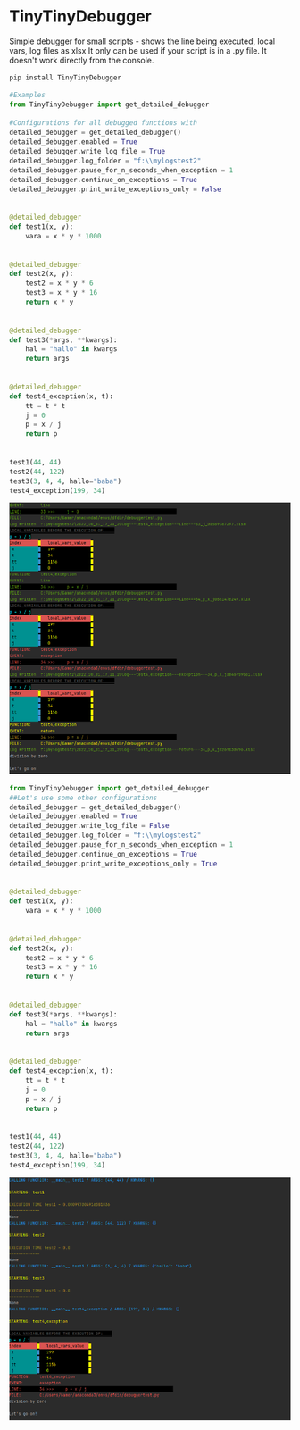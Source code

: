 # TinyTinyDebugger

Simple debugger for small scripts - shows the line being executed, local vars, log files as xlsx
It only can be used if your script is in a .py file. It doesn't work directly from the console.
```python
pip install TinyTinyDebugger
```

```python
#Examples
from TinyTinyDebugger import get_detailed_debugger

#Configurations for all debugged functions with
detailed_debugger = get_detailed_debugger()
detailed_debugger.enabled = True
detailed_debugger.write_log_file = True
detailed_debugger.log_folder = "f:\\mylogstest2"
detailed_debugger.pause_for_n_seconds_when_exception = 1
detailed_debugger.continue_on_exceptions = True
detailed_debugger.print_write_exceptions_only = False


@detailed_debugger
def test1(x, y):
    vara = x * y * 1000


@detailed_debugger
def test2(x, y):
    test2 = x * y * 6
    test3 = x * y * 16
    return x * y


@detailed_debugger
def test3(*args, **kwargs):
    hal = "hallo" in kwargs
    return args


@detailed_debugger
def test4_exception(x, t):
    tt = t * t
    j = 0
    p = x / j
    return p


test1(44, 44)
test2(44, 122)
test3(3, 4, 4, hallo="baba")
test4_exception(199, 34)
```

<div>
<img title="" src="https://raw.githubusercontent.com/hansalemaos/TinyTinyDebugger/main/screen2.png" alt="">
</div>

```python
from TinyTinyDebugger import get_detailed_debugger
##Let's use some other configurations
detailed_debugger = get_detailed_debugger()
detailed_debugger.enabled = True
detailed_debugger.write_log_file = False
detailed_debugger.log_folder = "f:\\mylogstest2"
detailed_debugger.pause_for_n_seconds_when_exception = 1
detailed_debugger.continue_on_exceptions = True
detailed_debugger.print_write_exceptions_only = True


@detailed_debugger
def test1(x, y):
    vara = x * y * 1000


@detailed_debugger
def test2(x, y):
    test2 = x * y * 6
    test3 = x * y * 16
    return x * y


@detailed_debugger
def test3(*args, **kwargs):
    hal = "hallo" in kwargs
    return args


@detailed_debugger
def test4_exception(x, t):
    tt = t * t
    j = 0
    p = x / j
    return p


test1(44, 44)
test2(44, 122)
test3(3, 4, 4, hallo="baba")
test4_exception(199, 34)
```

<div>
<img title="" src="https://raw.githubusercontent.com/hansalemaos/TinyTinyDebugger/main/screen1.png" alt="">
</div>
